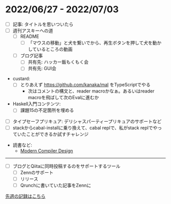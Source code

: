 # 2022/06/27 - 2022/07/03

- [ ] 記事: タイトルを思いついたら
- [ ] 週刊アスキーへの道
    - [ ] README
        - [ ] 「マウスの移動」と犬を繋いでから、再生ボタンを押して犬を動かしているところの動画
    - [ ] ブログ記事
        - [ ] 共有先: ハッカー飯もくもく会
        - [ ] 共有先: GUI会
- custard:
    - [ ] とりあえず <https://github.com/kanaka/mal> をTypeScriptでやる
        - 次はコメントの構文と、reader macroかなぁ。あるいはreader macroを飛ばして次のEvalに進むか
- Haskell入門コンテンツ:
    - [ ] 課題15の不足箇所を埋める
- [ ] タイプセーフプリキュア: デリシャスパーティープリキュアのサポートなど
- [ ] stackからcabal-installに乗り換えて、cabal replで、私がstack replでやっていたことができるか試すチャレンジ
- 読書など:
    - [Modern Compiler Design](https://www.springer.com/jp/book/9781461446989)

------

- [ ] ブログとQiitaに同時投稿するのをサポートするツール
    - [ ] Zennのサポート
    - [ ] リリース
    - [ ] Qrunchに書いていた記事をZennに

[先週の記録はこちら](https://github.com/igrep/daily-commits/blob/e32211b4b83c132c728555edc95c6a69ee05a602/yesterday.md)
